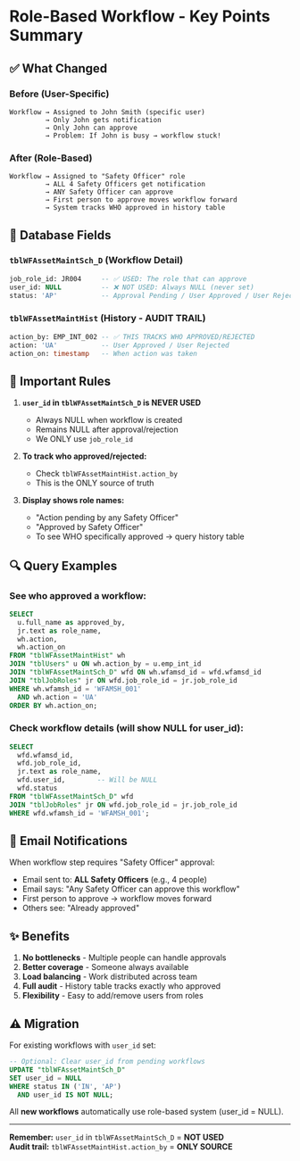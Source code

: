 # Role-Based Workflow - Key Points Summary

## ✅ What Changed

### Before (User-Specific)
```
Workflow → Assigned to John Smith (specific user)
         → Only John gets notification
         → Only John can approve
         → Problem: If John is busy → workflow stuck!
```

### After (Role-Based)
```
Workflow → Assigned to "Safety Officer" role
         → ALL 4 Safety Officers get notification
         → ANY Safety Officer can approve
         → First person to approve moves workflow forward
         → System tracks WHO approved in history table
```

## 🎯 Database Fields

### `tblWFAssetMaintSch_D` (Workflow Detail)
```sql
job_role_id: JR004     -- ✅ USED: The role that can approve
user_id: NULL          -- ❌ NOT USED: Always NULL (never set)
status: 'AP'           -- Approval Pending / User Approved / User Rejected
```

### `tblWFAssetMaintHist` (History - AUDIT TRAIL)
```sql
action_by: EMP_INT_002 -- ✅ THIS TRACKS WHO APPROVED/REJECTED
action: 'UA'           -- User Approved / User Rejected
action_on: timestamp   -- When action was taken
```

## 📝 Important Rules

1. **`user_id` in `tblWFAssetMaintSch_D` is NEVER USED**
   - Always NULL when workflow is created
   - Remains NULL after approval/rejection
   - We ONLY use `job_role_id`

2. **To track who approved/rejected:**
   - Check `tblWFAssetMaintHist.action_by`
   - This is the ONLY source of truth

3. **Display shows role names:**
   - "Action pending by any Safety Officer"
   - "Approved by Safety Officer"
   - To see WHO specifically approved → query history table

## 🔍 Query Examples

### See who approved a workflow:
```sql
SELECT 
  u.full_name as approved_by,
  jr.text as role_name,
  wh.action,
  wh.action_on
FROM "tblWFAssetMaintHist" wh
JOIN "tblUsers" u ON wh.action_by = u.emp_int_id
JOIN "tblWFAssetMaintSch_D" wfd ON wh.wfamsd_id = wfd.wfamsd_id
JOIN "tblJobRoles" jr ON wfd.job_role_id = jr.job_role_id
WHERE wh.wfamsh_id = 'WFAMSH_001'
  AND wh.action = 'UA'
ORDER BY wh.action_on;
```

### Check workflow details (will show NULL for user_id):
```sql
SELECT 
  wfd.wfamsd_id,
  wfd.job_role_id,
  jr.text as role_name,
  wfd.user_id,        -- Will be NULL
  wfd.status
FROM "tblWFAssetMaintSch_D" wfd
JOIN "tblJobRoles" jr ON wfd.job_role_id = jr.job_role_id
WHERE wfd.wfamsh_id = 'WFAMSH_001';
```

## 📧 Email Notifications

When workflow step requires "Safety Officer" approval:
- Email sent to: **ALL Safety Officers** (e.g., 4 people)
- Email says: "Any Safety Officer can approve this workflow"
- First person to approve → workflow moves forward
- Others see: "Already approved"

## ✨ Benefits

1. **No bottlenecks** - Multiple people can handle approvals
2. **Better coverage** - Someone always available
3. **Load balancing** - Work distributed across team
4. **Full audit** - History table tracks exactly who approved
5. **Flexibility** - Easy to add/remove users from roles

## ⚠️ Migration

For existing workflows with `user_id` set:
```sql
-- Optional: Clear user_id from pending workflows
UPDATE "tblWFAssetMaintSch_D"
SET user_id = NULL
WHERE status IN ('IN', 'AP')
  AND user_id IS NOT NULL;
```

All **new workflows** automatically use role-based system (user_id = NULL).

---

**Remember:** `user_id` in `tblWFAssetMaintSch_D` = **NOT USED**  
**Audit trail:** `tblWFAssetMaintHist.action_by` = **ONLY SOURCE**

